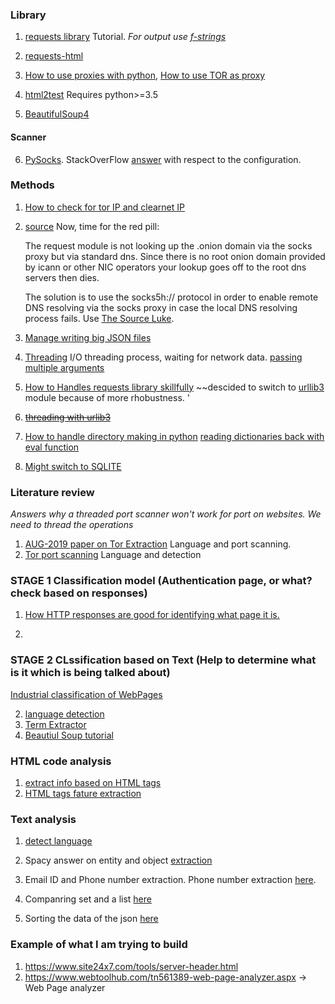 ### Library

1. [requests library](https://realpython.com/python-requests/) Tutorial. *For output use [f-strings](https://realpython.com/python-f-strings/)*

2. [requests-html](https://requests.readthedocs.io/projects/requests-html/en/latest/)

3. [How to use proxies with python](https://blog.scrapinghub.com/python-requests-proxy), [How to use TOR as proxy](https://www.sylvaindurand.org/use-tor-with-python/) 

4. [html2test](https://pypi.org/project/html2text/) Requires python>=3.5

5. [BeautifulSoup4](https://www.crummy.com/software/BeautifulSoup/bs4/doc/)

#### Scanner
6. [PySocks](https://pypi.org/project/PySocks/). StackOverFlow [answer](https://tor.stackexchange.com/questions/716/how-to-connect-to-a-remote-socket-through-tor-in-python) with respect to the configuration.

### Methods
1. [How to check for tor IP and clearnet IP](https://stackoverflow.com/questions/30286293/make-requests-using-python-over-tor)
2. [source](https://gist.github.com/jefftriplett/9748036)
    Now, time for the red pill:

    The request module is not looking up the .onion domain via the socks proxy but via standard dns. Since there is no root onion domain provided by icann or other NIC operators your lookup goes off to the root dns servers then dies.

    The solution is to use the socks5h:// protocol in order to enable remote DNS resolving via the socks proxy in case the local DNS resolving process fails. Use [The Source Luke](https://github.com/kennethreitz/requests/blob/e3f89bf23c53b98593e4248054661472aacac820/requests/packages/urllib3/contrib/socks.py#L158).
    
3. [Manage writing big JSON files](https://stackoverflow.com/questions/39339044/how-to-write-large-json-data)

4. [Threading](https://www.youtube.com/watch?v=IEEhzQoKtQU) I/O threading process, waiting for network data. [passing multiple arguments](https://stackoverflow.com/questions/6785226/pass-multiple-parameters-to-concurrent-futures-executor-map)

5. [How to Handles requests library skillfully](https://stackabuse.com/the-python-requests-module/)
    ~~descided to switch to [urllib3](https://urllib3.readthedocs.io/en/latest/user-guide.html) module because of more rhobustness. '
6. ~~[threading with urlib3](https://stackoverflow.com/questions/3731379/example-urllib3-and-threading-in-python)~~

7. [How to handle directory making in python](https://realpython.com/working-with-files-in-python/#making-directories) [reading dictionaries back with eval function](https://stackoverflow.com/questions/11026959/writing-a-dict-to-txt-file-and-reading-it-back)

8. [Might switch to SQLITE](https://pythonspot.com/python-database-programming-sqlite-tutorial/)


### Literature review
*Answers why a threaded port scanner won't work for port on websites. We need to thread the operations*
1. [AUG-2019 paper on Tor Extraction](https://dl.acm.org/ft_gateway.cfm?id=3341486&type=pdf) Language and port scanning.
2. [Tor port scanning](https://arxiv.org/pdf/1308.6768.pdf) Language and detection

### STAGE 1 Classification model (Authentication page, or what? check based on responses)
1. [How HTTP responses are good for identifying what page it is.](https://searchengineland.com/the-ultimate-guide-to-http-status-codes-and-headers-for-seo-302786)

2. 

### STAGE 2 CLssification based on Text (Help to determine what is it which is being talked about)
[Industrial classification of WebPages](https://towardsdatascience.com/industrial-classification-of-websites-by-machine-learning-with-hands-on-python-3761b1b530f1)

2. [language detection](https://spacy.io/universe/project/spacy_cld)
3. [Term Extractor](https://github.com/kevinlu1248/pyate)
4. [Beautiul Soup tutorial](https://www.pluralsight.com/guides/extracting-data-html-beautifulsoup)

### HTML code analysis
1. [extract info based on HTML tags](http://ijcsit.com/docs/Volume%207/vol7issue2/ijcsit2016070218.pdf)
2. [HTML tags fature extraction](https://www.researchgate.net/publication/220419545_Webpage_Classification_based_on_Compound_of_Using_HTML_Features_URL_Features_and_Features_of_Sibling_Pages)

### Text analysis
1. [detect language](https://pypi.org/project/langdetect/)

2. Spacy answer on entity and object [extraction](https://stackoverflow.com/questions/39763091/how-to-extract-subjects-in-a-sentence-and-their-respective-dependent-phrases)

3. Email ID and Phone number extraction. Phone number extraction [here](http://mlreference.com/token-classes-spacy).

4. Companring set and a list [here](https://stackoverflow.com/questions/38158577/checking-if-any-strings-in-one-list-are-a-substring-in-another-list) 

5. Sorting the data of the json [here](https://stackoverflow.com/questions/45266754/sorting-a-json-file-by-a-certain-key)

### Example of what I am trying to build
1. https://www.site24x7.com/tools/server-header.html
2. https://www.webtoolhub.com/tn561389-web-page-analyzer.aspx -> Web Page analyzer
